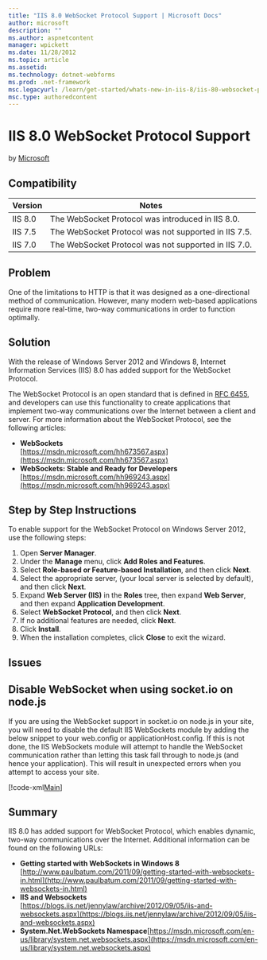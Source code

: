 ```yaml
---
title: "IIS 8.0 WebSocket Protocol Support | Microsoft Docs"
author: microsoft
description: ""
ms.author: aspnetcontent
manager: wpickett
ms.date: 11/28/2012
ms.topic: article
ms.assetid: 
ms.technology: dotnet-webforms
ms.prod: .net-framework
msc.legacyurl: /learn/get-started/whats-new-in-iis-8/iis-80-websocket-protocol-support
msc.type: authoredcontent
---
```

IIS 8.0 WebSocket Protocol Support
====================
by [Microsoft](https://github.com/microsoft)

## Compatibility


| Version | Notes |
| --- | --- |
| IIS 8.0 | The WebSocket Protocol was introduced in IIS 8.0. |
| IIS 7.5 | The WebSocket Protocol was not supported in IIS 7.5. |
| IIS 7.0 | The WebSocket Protocol was not supported in IIS 7.0. |


<a id="TOC301258515"></a>

## Problem

One of the limitations to HTTP is that it was designed as a one-directional method of communication. However, many modern web-based applications require more real-time, two-way communications in order to function optimally.

<a id="TOC301258516"></a>

## Solution

With the release of Windows Server 2012 and Windows 8, Internet Information Services (IIS) 8.0 has added support for the WebSocket Protocol.

The WebSocket Protocol is an open standard that is defined in [RFC 6455](https://go.microsoft.com/fwlink/?LinkID=252388), and developers can use this functionality to create applications that implement two-way communications over the Internet between a client and server. For more information about the WebSocket Protocol, see the following articles:

- **WebSockets**  
    [https://msdn.microsoft.com/hh673567.aspx](https://msdn.microsoft.com/hh673567.aspx)
- **WebSockets: Stable and Ready for Developers**  
    [https://msdn.microsoft.com/hh969243.aspx](https://msdn.microsoft.com/hh969243.aspx)

<a id="TOC301258517"></a>

## Step by Step Instructions

To enable support for the WebSocket Protocol on Windows Server 2012, use the following steps:

1. Open **Server Manager**.
2. Under the **Manage** menu, click **Add Roles and Features**.
3. Select **Role-based or Feature-based Installation**, and then click **Next**.
4. Select the appropriate server, (your local server is selected by default), and then click **Next**.
5. Expand **Web Server (IIS)** in the **Roles** tree, then expand **Web Server**, and then expand **Application Development**.
6. Select **WebSocket Protocol**, and then click **Next**.
7. If no additional features are needed, click **Next**.
8. Click **Install**.
9. When the installation completes, click **Close** to exit the wizard.

<a id="TOC301258519"></a>

## Issues

## Disable WebSocket when using socket.io on node.js

If you are using the WebSocket support in socket.io on node.js in your site, you will need to disable the default IIS WebSockets module by adding the below snippet to your web.config or applicationHost.config. If this is not done, the IIS WebSockets module will attempt to handle the WebSocket communication rather than letting this task fall through to node.js (and hence your application). This will result in unexpected errors when you attempt to access your site.

[!code-xml[Main](iis-80-websocket-protocol-support/samples/sample1.xml)]

<a id="TOC301258518"></a>

## Summary

IIS 8.0 has added support for WebSocket Protocol, which enables dynamic, two-way communications over the Internet. Additional information can be found on the following URLs:

- **Getting started with WebSockets in Windows 8**  
    [http://www.paulbatum.com/2011/09/getting-started-with-websockets-in.html](http://www.paulbatum.com/2011/09/getting-started-with-websockets-in.html)
- **IIS and Websockets**  
    [https://blogs.iis.net/jennylaw/archive/2012/09/05/iis-and-websockets.aspx](https://blogs.iis.net/jennylaw/archive/2012/09/05/iis-and-websockets.aspx)
- **System.Net.WebSockets Namespace**[https://msdn.microsoft.com/en-us/library/system.net.websockets.aspx](https://msdn.microsoft.com/en-us/library/system.net.websockets.aspx)
